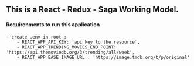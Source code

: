 ## This is a React - Redux - Saga Working Model.

#### Requirenments to run this application
    - create .env in root :
        - REACT_APP_API_KEY: `api key to the resource`,
        - REACT_APP_TRENDING_MOVIES_END_POINT: 'https://api.themoviedb.org/3/trending/all/week',
        - REACT_APP_BASE_IMAGE_URL : 'https://image.tmdb.org/t/p/original'